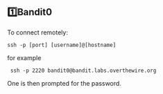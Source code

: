 ## 1️⃣️Bandit0

To connect remotely:

```ssh -p [port] [username]@[hostname] ```

for example

``` ssh -p 2220 bandit0@bandit.labs.overthewire.org```

One is then prompted for the password.